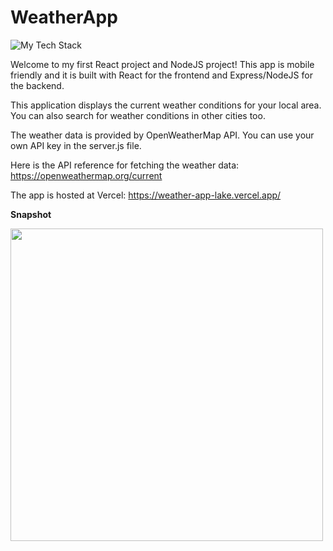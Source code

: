 # WeatherApp

<img src="https://github-readme-tech-stack.vercel.app/api/cards?title=This%20Project's%20Tech%20Stack&lineCount=1&theme=github_dark_green&line1=React,React,7aae9a;CSS3,CSS3,efcb5d;HTML5,HTML5,25ebd7;" alt="My Tech Stack" />

Welcome to my first React project and NodeJS project! This app is mobile friendly and it is built with React for the frontend and Express/NodeJS for the backend.

This application displays the current weather conditions for your local area. You can also search for weather conditions in other cities too.

The weather data is provided by OpenWeatherMap API. You can use your own API key in the server.js file.

Here is the API reference for fetching the weather data: https://openweathermap.org/current

The app is hosted at Vercel: https://weather-app-lake.vercel.app/

**Snapshot**

<img src="https://gyazo.com/cdfb2b9250189cf79530a7c020840ca3.gif" width="500" >
